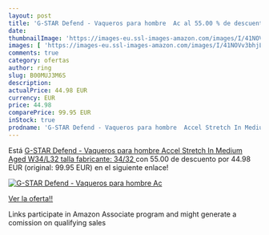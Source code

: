```yaml
---
layout: post
title: 'G-STAR Defend - Vaqueros para hombre  Ac al 55.00 % de descuento'
date: 
thumbnailImage: 'https://images-eu.ssl-images-amazon.com/images/I/41NOVv3bhjL._SL200_.jpg'
images: [ 'https://images-eu.ssl-images-amazon.com/images/I/41NOVv3bhjL._SL200_.jpg' ]
comments: true
category: ofertas
author: ring
slug: B00MUJ3M6S
description:
actualPrice: 44.98 EUR
currency: EUR
price: 44.98
comparePrice: 99.95 EUR
inStock: true
prodname: 'G-STAR Defend - Vaqueros para hombre  Accel Stretch In Medium Aged  W34/L32  talla fabricante: 34/32 '
---
```


Está [G-STAR Defend - Vaqueros para hombre  Accel Stretch In Medium Aged  W34/L32  talla fabricante: 34/32 ](https://www.amazon.es/dp/B00MUJ3M6S/?tag=tolees-21) con 55.00 de descuento por 44.98 EUR (original: 99.95 EUR) en el siguiente enlace!

[![G-STAR Defend - Vaqueros para hombre  Ac](https://images-eu.ssl-images-amazon.com/images/I/41NOVv3bhjL._SL200_.jpg)](https://www.amazon.es/dp/B00MUJ3M6S/?tag=tolees-21)

[Ver la oferta!!](https://www.amazon.es/dp/B00MUJ3M6S/?tag=tolees-21)

Links participate in Amazon Associate program and might generate a comission on qualifying sales


